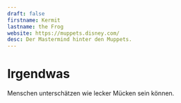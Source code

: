 ```yaml
---
draft: false
firstname: Kermit
lastname: the Frog
website: https://muppets.disney.com/
desc: Der Mastermind hinter den Muppets.
---
```


# Irgendwas

Menschen unterschätzen wie lecker Mücken sein können.
